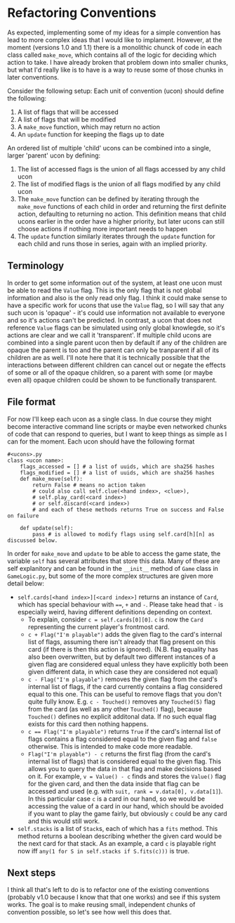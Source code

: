 # Refactoring Conventions

As expected, implementing some of my ideas for a simple convention has lead to more complex ideas that I would like to implament. However, at the moment (versions 1.0 and 1.1) there is a monolithic chunck of code in each class called `make_move`, which contains all of the logic for deciding which action to take. I have already broken that problem down into smaller chunks, but what I'd really like is to have is a way to reuse some of those chunks in later conventions.

Consider the following setup: Each unit of convention (ucon) should define the following:
1. A list of flags that will be accessed
2. A list of flags that will be modified
3. A `make_move` function, which may return no action
4. An `update` function for keeping the flags up to date

An ordered list of multiple 'child' ucons can be combined into a single, larger 'parent' ucon by defining:
1. The list of accessed flags is the union of all flags accessed by any child ucon
2. The list of modified flags is the union of all flags modified by any child ucon
3. The `make_move` function can be defined by iterating through the `make_move` functions of each child in order and returning the first definite action, defaulting to returning no action. This definition means that child ucons earlier in the order have a higher priority, but later ucons can still choose actions if nothing more important needs to happen
4. The `update` function similarly iterates through the `update` function for each child and runs those in series, again with an implied priority.

## Terminology
In order to get some information out of the system, at least one ucon must be able to read the `Value` flag. This is the only flag that is not global information and also is the only read only flag. I think it could make sense to have a specific work for ucons that use the `Value` flag, so I will say that any such ucon is 'opaque' - it's could use information not available to everyone and so it's actions can't be predicted. In contrast, a ucon that does not reference `Value` flags can be simulated using only global knowlegde, so it's actions are clear and we call it 'transparent'.
If multiple child ucons are combined into a single parent ucon then by default if any of the children are opaque the parent is too and the parent can only be tranparent if all of its children are as well. I'll note here that it is technically possible that the interactions between different children can cancel out or negate the effects of some or all of the opaque children, so a parent with some (or maybe even all) opaque children could be shown to be functionally transparent. 

## File format
For now I'll keep each ucon as a single class. In due course they might become interactive command line scripts or maybe even networked chunks of code that can respond to queries, but I want to keep things as simple as I can for the moment. Each ucon should have the following format
```python3
#<ucons>.py
class <ucon name>:
    flags_accessed = [] # a list of uuids, which are sha256 hashes
    flags_modified = [] # a list of uuids, which are sha256 hashes
    def make_move(self):
        return False # means no action taken
        # could also call self.clue(<hand index>, <clue>),
        # self.play_card(<card index>)
        # or self.discard(<card index>)
        # and each of these methods returns True on success and False on failure

    def update(self):
        pass # is allowed to modify flags using self.card[h][n] as discussed below.
```
In order for `make_move` and `update` to be able to access the game state, the variable `self` has several attributes that store this data. Many of these are self explanitory and can be found in the `__init__` method of `Game` class in `GameLogic.py`, but some of the more complex structures are given more detail below:
- `self.cards[<hand index>][<card index>]` returns an instance of `Card`, which has special behaviour with `==`, `+` and `-`. Please take head that `-` is especially weird, having different definitions depending on context.
  - To explain, consider `c = self.cards[0][0]`. `c` is now the `Card` representing the current player's frontmost card.
  - `c + Flag("I'm playable")` adds the given flag to the card's internal list of flags, assuming there isn't already that flag present on this card (if there is then this action is ignored). (N.B. flag equality has also been overwritten, but by default two different instances of a given flag are considered equal unless they have explicitly both been given different data, in which case they are considered not equal)
  - `c - Flag("I'm playable")` removes the given flag from the card's internal list of flags, if the card currently contains a flag considered equal to this one. This can be useful to remove flags that you don't quite fully know. E.g. `c - Touched()` removes any `Touched(5)` flag from the card (as well as any other `Touched()` flag), because `Touched()` defines no explicit additonal data. If no such equal flag exists for this card then nothing happens.
  - `c == Flag("I'm playable")` returns `True` if the card's internal list of flags contains a flag considered equal to the given flag and `false` otherwise. This is intended to make code more readable.
  - `Flag("I'm playable") - c` returns the first flag (from the card's internal list of flags) that is considered equal to the given flag. This allows you to query the data in that flag and make decisions based on it. For example, `v = Value() - c` finds and stores the `Value()` flag for the given card, and then the data inside that flag can be accessed and used (e.g. with `suit, rank = v.data[0], v.data[1]`). In this particular case `c` is a card in our hand, so we would be accessing the value of a card in our hand, which should be avoided if you want to play the game fairly, but obviously `c` could be any card and this would still work.
- `self.stacks` is a list of `Stack`s, each of which has a `fits` method. This method returns a boolean describing whether the given card would be the next card for that stack. As an example, a card `c` is playable right now iff `any(1 for S in self.stacks if S.fits(c)))` is true.

## Next steps
I think all that's left to do is to refactor one of the existing conventions (probably v1.0 because I know that that one works) and see if this system works. The goal is to make reusing small, independent chunks of convention possible, so let's see how well this does that.